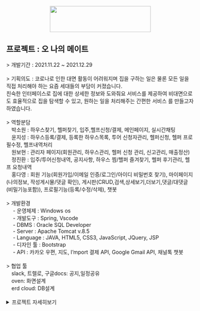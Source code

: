 <p align="center">
	<img src="https://user-images.githubusercontent.com/83288448/147678917-8a885e2b-0407-4224-94a8-35bd5e4e24ca.png" height="70px" width="270px">
</p>
	<h2>프로젝트 : 오 나의 메이트</h2>
		> 개발기간 : 2021.11.22 ~ 2021.12.29<br><br>
		> 기획의도 : 코로나로 인한 대면 활동이 어려워지며 집을 구하는 일은 물론 모든 일을 직접 처리해야 하는 요즘 세대들의 부담이 커졌습니다.<br>
			     친숙한 인터페이스로 집에 대한 상세한 정보와 도와줘요 서비스를 제공하여 비대면으로도 효율적으로 집을 탐색할 수 있고, 원하는 일을 처리해주는 간편한 서비스			를 만들고자 하였습니다.
		<br><br>
		> 역할분담<br>
		<span>&emsp;박소원 : 하우스찾기, 헬퍼찾기, 입주,헬프신청/결제, 메인페이지, 실시간채팅</span><br>
		<span>&emsp;윤지성 : 하우스등록/결제, 등록한 하우스목록, 투어 신청자관리, 헬퍼신청, 헬퍼 프로필수정, 헬프내역처리</span><br>
		<span>&emsp;원보현 : 관리자 페이지(회원관리, 하우스관리, 헬퍼 신청 관리, 신고관리, 매출정산)</span><br>
		<span>&emsp;정진환 : 입주/투어신청내역, 공지사항, 하우스 찜/핼퍼 즐겨찾기, 헬퍼 후기관리, 헬프 요청내역</span><br>
		<span>&emsp;홍다영 : 회원 기능(회원가입/이메일 인증/로그인/아이디 비밀번호 찾기), 마이페이지(나의정보, 작성게시물/댓글 확인),
		게시판(CRUD,검색,상세보기,더보기,댓글/대댓글(비밀기능포함)), 프로필기능(등록/수정/삭제), 챗봇</span><br><br>
		> 개발환경<br>
		&emsp;<spam> - 운영체제 : Windows os</span><br>
		&emsp;<spam> - 개발도구 : Spring, Vscode</span><br>
		&emsp;<spam> - DBMS : Oracle SQL Developer</span><br>
		&emsp;<spam> - Server : Apache Tomcat v.8.5</span><br>
		&emsp;<spam> - Language : JAVA, HTML5, CSS3, JavaScript, JQuery, JSP</span><br>
		&emsp;<spam> - 디자인 툴 : Bootstrap</span><br>
		&emsp;<spam> - API : 카카오 우편, 지도, I’mport 결제 API, Google Gmail API, 채널톡 챗봇</span><br><br>
		> 협업 툴<br>
		<span>&emsp;slack, 트렐로, 구글docs: 공지,일정공유</span><br>
		<span>&emsp;oven: 화면설계</span><br>
		<span>&emsp;erd cloud: DB설계</span><br><br>
<details>
<summary>프로젝트 자세히보기</summary>
<div markdown="1">
	<img src="https://user-images.githubusercontent.com/83288448/147682957-731986af-20a6-48f3-bd20-cf6203beb64b.png"><br>
	<img src="https://user-images.githubusercontent.com/83288448/147682562-0ceeac92-d4c2-4b16-a6c5-75bdfcf89b55.png"><br>
	<img src="https://user-images.githubusercontent.com/83288448/147682612-f5ae7627-bc07-4f52-bc4a-37a0a7af7874.png"><br>
	<img src="https://user-images.githubusercontent.com/83288448/147682682-246847cd-8e2b-44d8-9b16-d427c29c4fe4.png"><br>
	<img src="https://user-images.githubusercontent.com/83288448/147682729-d89301fd-4c91-466b-a5db-65a2b847a2c3.png"><br>
	<img src="https://user-images.githubusercontent.com/83288448/147682768-08d41c1e-8eb1-44a9-b926-f931eec599c4.png"><br>
	<img src="https://user-images.githubusercontent.com/83288448/147682816-8a02ecb6-a528-42c6-9bb1-1066e8f142a3.png"><br>
	<img src="https://user-images.githubusercontent.com/83288448/147682858-dcd59dc7-a6da-4739-b2e5-e230a4388fd5.png"><br>
	<img src="https://user-images.githubusercontent.com/83288448/147683185-315fe568-62b2-4e3f-a843-41072806e771.png"><br>
	<img src="https://user-images.githubusercontent.com/83288448/147683195-5286b9ad-a5fe-44fe-8847-66487ffc0c4e.png"><br>
	<img src="https://user-images.githubusercontent.com/83288448/147683199-baf5a0cc-82bb-47ed-b138-bfdcadded086.png"><br>
	<img src="https://user-images.githubusercontent.com/83288448/147683205-aabe330c-d153-4628-b096-95d1c781465f.png"><br>
	<img src="https://user-images.githubusercontent.com/83288448/147683206-7c6d4a3e-3c89-4f73-bddb-dac954ecba07.png"><br>
	<img src="https://user-images.githubusercontent.com/83288448/147683208-dae25137-f952-4283-ab06-609e80ee2c89.png"><br>
	<img src="https://user-images.githubusercontent.com/83288448/147683211-bfb39a22-409d-4674-bd54-4a62b928ad2e.png"><br>
	<img src="https://user-images.githubusercontent.com/83288448/147683213-4851ff83-82ea-4143-838e-0afb9dae46c1.png"><br>
	<img src="https://user-images.githubusercontent.com/83288448/147683233-91ee4f5c-c7d1-408a-8595-6fa46e6e39a4.png"><br>
	<img src="https://user-images.githubusercontent.com/83288448/147683586-1157ea93-4f50-4912-af60-efe55eafdfad.png"><br>
	<img src="https://user-images.githubusercontent.com/83288448/147683591-fbef2a96-ca7c-48c5-a0ab-07db72a0d53a.png"><br>
	<img src="https://user-images.githubusercontent.com/83288448/147683593-3afa9fea-6395-494c-b99f-94aa1a90c4df.png"><br>
	<img src="https://user-images.githubusercontent.com/83288448/147683597-bd318d72-4a0b-4fe9-932f-241ba3a5aca2.png"><br>
	<img src="https://user-images.githubusercontent.com/83288448/147683600-ae9b6f3d-5800-4e60-81a5-0e88250a8722.png"><br>
	<img src="https://user-images.githubusercontent.com/83288448/147683603-c2ea65c4-5e1d-4794-a086-10f56f800567.png"><br>
	<img src="https://user-images.githubusercontent.com/83288448/147683604-c7e8f4f3-4979-4a6f-b6d1-4132d1c7d914.png"><br>
	<img src="https://user-images.githubusercontent.com/83288448/147683606-45f1dda3-b52a-4d5a-a5a8-5d0283a2cae9.png"><br>
	<img src="https://user-images.githubusercontent.com/83288448/147683648-d0597302-072e-4509-928f-7f4b3eb47dc9.png"><br>
	<img src="https://user-images.githubusercontent.com/83288448/147683653-50d8f428-9cf0-42f0-a86a-4236d5660534.png"><br>
	<img src="https://user-images.githubusercontent.com/83288448/147683655-cad2cedb-189d-47b0-89bf-2bd969563f58.png"><br>
	<img src="https://user-images.githubusercontent.com/83288448/147683656-f5c3cdad-babf-48bd-a30e-2835636b2cbe.png"><br>
	<img src="https://user-images.githubusercontent.com/83288448/147683657-17ec5df1-95c5-4da4-a7de-23f1a5e98c3c.png"><br>	
	<img src="https://user-images.githubusercontent.com/83288448/147683924-59ac4f89-bcf9-4939-bdd8-b53f972f2865.png"><br>
	<img src="https://user-images.githubusercontent.com/83288448/147683930-25845dd5-3871-4bb5-a483-dff876707dff.png"><br>
	<img src="https://user-images.githubusercontent.com/83288448/147683936-2166f3f4-0e7c-4189-9ac6-67034d03ba47.png"><br>
	<img src="https://user-images.githubusercontent.com/83288448/147683939-561c6c44-f230-447a-9bcd-7be9bc8abfb7.png"><br>
	<img src="https://user-images.githubusercontent.com/83288448/147683942-cf51247d-f41c-420d-a472-ae1b5dde7ca8.png"><br>
	<img src="https://user-images.githubusercontent.com/83288448/147683945-32c26b76-6a84-49d5-bef1-079679cec49c.png"><br>
	<img src="https://user-images.githubusercontent.com/83288448/147683949-ecd82edb-593f-4bda-866a-de80f7ea2e69.png"><br>
	<img src="https://user-images.githubusercontent.com/83288448/147683950-f4678dff-09ce-45c9-a501-9d5a899890e0.png"><br>
